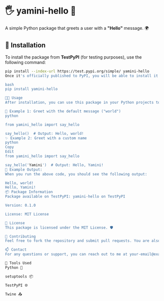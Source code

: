 # 🖐️ **yamini-hello** 🤖

A simple Python package that greets a user with a **"Hello"** message. 🌍

## 🚀 Installation

To install the package from **TestPyPI** (for testing purposes), use the following command:

```bash
pip install --index-url https://test.pypi.org/simple/ yamini-hello
Once it's officially published to PyPI, you will be able to install it like so:

bash
pip install yamini-hello

🧑‍💻 Usage
After installation, you can use this package in your Python projects to greet a user. ✨

🎉 Example 1: Greet with the default message ("world")
python

from yamini_hello import say_hello

say_hello()  # Output: Hello, world!
✨ Example 2: Greet with a custom name
python
Copy
Edit
from yamini_hello import say_hello

say_hello('Yamini')  # Output: Hello, Yamini!
💬 Example Output:
When you run the above code, you should see the following output:

Hello, world!
Hello, Yamini!
📦 Package Information
Package available on TestPyPI: yamini-hello on TestPyPI

Version: 0.1.0

License: MIT License

📜 License
This package is licensed under the MIT License. 🛡️

🤝 Contributing
Feel free to fork the repository and submit pull requests. You are also welcome to report issues or suggest improvements. 🌱

📫 Contact
For any questions or support, you can reach out to me at your-email@example.com. I'm happy to help! 💌

🔧 Tools Used
Python 🐍

setuptools 📦

TestPyPI 🌐

Twine 📤
